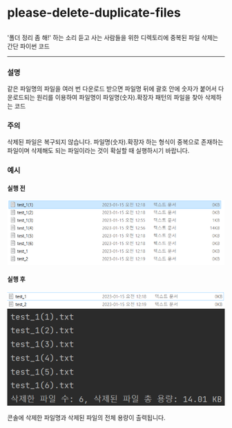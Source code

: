 # please-delete-duplicate-files
##
'폴더 정리 좀 해!' 하는 소리 듣고 사는 사람들을 위한
디렉토리에 중복된 파일 삭제는 간단 파이썬 코드

<hr/>

### 설명
같은 파일명의 파일을 여러 번 다운로드 받으면 파일명 뒤에 괄호 안에 
숫자가 붙어서 다운로드되는 원리를 이용하여 파일명이 파일명(숫자).확장자 패턴의 파일을 찾아
삭제하는 코드

### 주의
삭제된 파일은 복구되지 않습니다.
파일명(숫자).확장자 하는 형식이 중복으로 존재하는 파일이며
삭제해도 되는 파일이라는 것이 확실할 때 실행하시기 바랍니다.


### 예시
#### 실행 전
![img.png](img.png)


#### 실행 후
![img_2.png](img_2.png)
![img_3.png](img_3.png)

콘솔에 삭제한 파일명과 삭제된 파일의 전체 용량이 출력됩니다.
